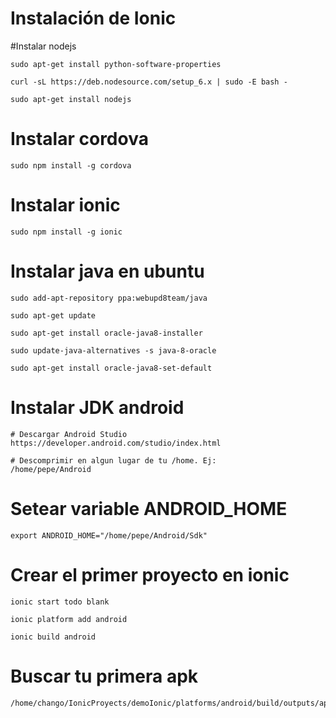 # Instalación de Ionic


#Instalar nodejs
```
sudo apt-get install python-software-properties

curl -sL https://deb.nodesource.com/setup_6.x | sudo -E bash -

sudo apt-get install nodejs
```

# Instalar cordova
```
sudo npm install -g cordova
```

# Instalar ionic
```
sudo npm install -g ionic
```

# Instalar java en ubuntu 
```
sudo add-apt-repository ppa:webupd8team/java

sudo apt-get update

sudo apt-get install oracle-java8-installer

sudo update-java-alternatives -s java-8-oracle

sudo apt-get install oracle-java8-set-default
```

# Instalar JDK android
```
# Descargar Android Studio
https://developer.android.com/studio/index.html

# Descomprimir en algun lugar de tu /home. Ej:
/home/pepe/Android
```

# Setear variable ANDROID_HOME
```
export ANDROID_HOME="/home/pepe/Android/Sdk"
```

# Crear el primer proyecto en ionic
```
ionic start todo blank

ionic platform add android

ionic build android
```

# Buscar tu primera apk
```
/home/chango/IonicProyects/demoIonic/platforms/android/build/outputs/apk
```